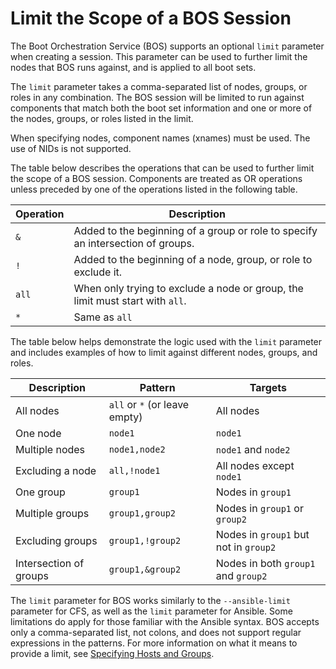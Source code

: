 # Limit the Scope of a BOS Session

The Boot Orchestration Service \(BOS\) supports an optional `limit` parameter when creating a session.
This parameter can be used to further limit the nodes that BOS runs against, and is applied to all boot sets.

The `limit` parameter takes a comma-separated list of nodes, groups, or roles in any combination. The BOS session will be limited to run against
components that match both the boot set information and one or more of the nodes, groups, or roles listed in the limit.

When specifying nodes, component names (xnames) must be used. The use of NIDs is not supported.

The table below describes the operations that can be used to further limit the scope of a BOS session. Components are treated as OR operations unless
preceded by one of the operations listed in the following table.

| Operation | Description                                                                     |
|-----------|---------------------------------------------------------------------------------|
| `&`       | Added to the beginning of a group or role to specify an intersection of groups. |
| `!`       | Added to the beginning of a node, group, or role to exclude it.                 |
| `all`     | When only trying to exclude a node or group, the limit must start with `all`.   |
| `*`       | Same as `all`                                                                   |

The table below helps demonstrate the logic used with the `limit` parameter and includes examples of how to limit against different nodes, groups, and roles.

| Description            | Pattern                         | Targets                               |
|------------------------|---------------------------------|---------------------------------------|
| All nodes              | `all` or `*` \(or leave empty\) | All nodes                             |
| One node               | `node1`                         | `node1`                               |
| Multiple nodes         | `node1,node2`                   | `node1` and `node2`                   |
| Excluding a node       | `all,!node1`                    | All nodes except `node1`              |
| One group              | `group1`                        | Nodes in `group1`                     |
| Multiple groups        | `group1,group2`                 | Nodes in `group1` or `group2`         |
| Excluding groups       | `group1,!group2`                | Nodes in `group1` but not in `group2` |
| Intersection of groups | `group1,&group2`                | Nodes in both `group1` and `group2`   |

The `limit` parameter for BOS works similarly to the `--ansible-limit` parameter for CFS, as well as the `limit` parameter for Ansible.
Some limitations do apply for those familiar with the Ansible syntax. BOS accepts only a comma-separated list, not colons, and does not support regular expressions
in the patterns. For more information on what it means to provide a limit, see [Specifying Hosts and Groups](../configuration_management/Specifying_Hosts_and_Groups.md).
